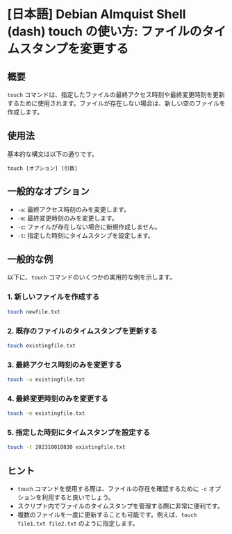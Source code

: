 # [日本語] Debian Almquist Shell (dash) touch の使い方: ファイルのタイムスタンプを変更する

## 概要
`touch` コマンドは、指定したファイルの最終アクセス時刻や最終変更時刻を更新するために使用されます。ファイルが存在しない場合は、新しい空のファイルを作成します。

## 使用法
基本的な構文は以下の通りです。

```
touch [オプション] [引数]
```

## 一般的なオプション
- `-a`: 最終アクセス時刻のみを変更します。
- `-m`: 最終変更時刻のみを変更します。
- `-c`: ファイルが存在しない場合に新規作成しません。
- `-t`: 指定した時刻にタイムスタンプを設定します。

## 一般的な例
以下に、`touch` コマンドのいくつかの実用的な例を示します。

### 1. 新しいファイルを作成する
```bash
touch newfile.txt
```

### 2. 既存のファイルのタイムスタンプを更新する
```bash
touch existingfile.txt
```

### 3. 最終アクセス時刻のみを変更する
```bash
touch -a existingfile.txt
```

### 4. 最終変更時刻のみを変更する
```bash
touch -m existingfile.txt
```

### 5. 指定した時刻にタイムスタンプを設定する
```bash
touch -t 202310010830 existingfile.txt
```

## ヒント
- `touch` コマンドを使用する際は、ファイルの存在を確認するために `-c` オプションを利用すると良いでしょう。
- スクリプト内でファイルのタイムスタンプを管理する際に非常に便利です。
- 複数のファイルを一度に更新することも可能です。例えば、`touch file1.txt file2.txt` のように指定します。